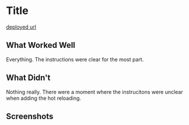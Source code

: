 # Title

[deployed url](http://starterpack-jakeane.surge.sh/)

## What Worked Well
Everything. The instructions were clear for the most part.

## What Didn't
Nothing really. There were a moment where the instrucitons were unclear when adding the hot reloading. 

## Screenshots
